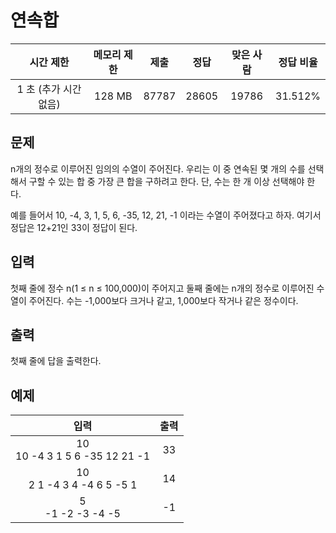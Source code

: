 # 연속합
| 시간 제한 | 메모리 제한 | 제출 | 정답 | 맞은 사람 | 정답 비율 |
| :-------------------: | :-----: | :-----: | :-----: | :-----:| :-------: |
| 1 초 (추가 시간 없음) | 128 MB | 87787 | 28605 | 19786 | 31.512% |

## 문제
n개의 정수로 이루어진 임의의 수열이 주어진다. 우리는 이 중 연속된 몇 개의 수를 선택해서 구할 수 있는 합 중 가장 큰 합을 구하려고 한다. 단, 수는 한 개 이상 선택해야 한다.

예를 들어서 10, -4, 3, 1, 5, 6, -35, 12, 21, -1 이라는 수열이 주어졌다고 하자. 여기서 정답은 12+21인 33이 정답이 된다.

## 입력
첫째 줄에 정수 n(1 ≤ n ≤ 100,000)이 주어지고 둘째 줄에는 n개의 정수로 이루어진 수열이 주어진다. 수는 -1,000보다 크거나 같고, 1,000보다 작거나 같은 정수이다.

## 출력
첫째 줄에 답을 출력한다.

## 예제
| 입력 | 출력 |
| :---------------------------: | :----: |
| 10<br/>10 -4 3 1 5 6 -35 12 21 -1 | 33 |
| 10<br/>2 1 -4 3 4 -4 6 5 -5 1 | 14 |
| 5<br/>-1 -2 -3 -4 -5 | -1 |